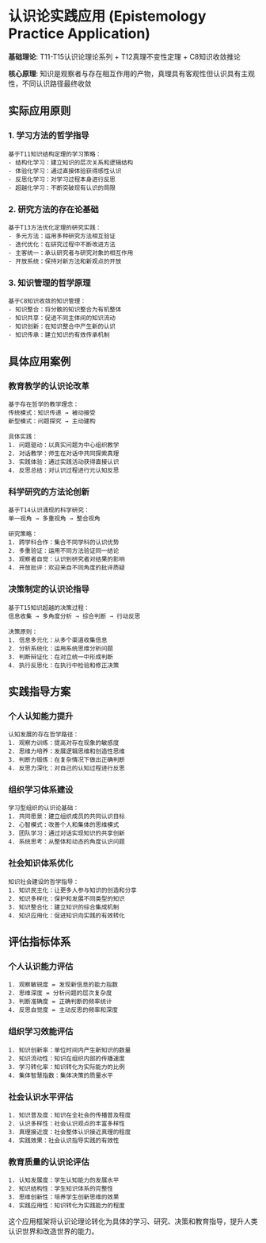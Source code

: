 # 认识论实践应用 (Epistemology Practice Application)

**基础理论**: T11-T15认识论理论系列 + T12真理不变性定理 + C8知识收敛推论

**核心原理**: 知识是观察者与存在相互作用的产物，真理具有客观性但认识具有主观性，不同认识路径最终收敛

## 实际应用原则

### 1. 学习方法的哲学指导
```
基于T11知识结构定理的学习策略：
- 结构化学习：建立知识的层次关系和逻辑结构
- 体验化学习：通过直接体验获得感性认识  
- 反思化学习：对学习过程本身进行反思
- 超越化学习：不断突破现有认识的局限
```

### 2. 研究方法的存在论基础
```
基于T13方法优化定理的研究实践：
- 多元方法：运用多种研究方法相互验证
- 迭代优化：在研究过程中不断改进方法
- 主客统一：承认研究者与研究对象的相互作用
- 开放系统：保持对新方法和新观点的开放
```

### 3. 知识管理的哲学原理
```
基于C8知识收敛的知识管理：
- 知识整合：将分散的知识整合为有机整体
- 知识共享：促进不同主体间的知识流动
- 知识创新：在知识整合中产生新的认识
- 知识传承：建立知识的有效传承机制
```

## 具体应用案例

### 教育教学的认识论改革
```
基于存在哲学的教学理念：
传统模式：知识传递 → 被动接受
新型模式：问题探究 → 主动建构

具体实践：
1. 问题驱动：以真实问题为中心组织教学
2. 对话教学：师生在对话中共同探索真理
3. 实践体验：通过实践活动获得直接认识
4. 反思总结：对认识过程进行元认知反思
```

### 科学研究的方法论创新
```
基于T14认识涌现的科学研究：
单一视角 → 多重视角 → 整合视角

研究策略：
1. 跨学科合作：集合不同学科的认识优势
2. 多重验证：运用不同方法验证同一结论
3. 观察者自觉：认识到研究者对结果的影响
4. 开放批评：欢迎来自不同角度的批评质疑
```

### 决策制定的认识论指导
```
基于T15知识超越的决策过程：
信息收集 → 多角度分析 → 综合判断 → 行动反思

决策原则：
1. 信息多元化：从多个渠道收集信息
2. 分析系统化：运用系统思维分析问题
3. 判断辩证化：在对立统一中形成判断
4. 执行反思化：在执行中检验和修正决策
```

## 实践指导方案

### 个人认知能力提升
```
认知发展的存在哲学路径：
1. 观察力训练：提高对存在现象的敏感度
2. 思维力培养：发展逻辑思维和创造性思维
3. 判断力锻炼：在复杂情况下做出正确判断
4. 反思力深化：对自己的认知过程进行反思
```

### 组织学习体系建设
```
学习型组织的认识论基础：
1. 共同愿景：建立组织成员的共同认识目标
2. 心智模式：改善个人和集体的思维模式
3. 团队学习：通过对话实现知识的共享创新
4. 系统思考：从整体和动态的角度认识问题
```

### 社会知识体系优化
```
知识社会建设的哲学指导：
1. 知识民主化：让更多人参与知识的创造和分享
2. 知识多样化：保护和发展不同类型的知识
3. 知识整合化：建立知识的综合集成机制
4. 知识应用化：促进知识向实践的有效转化
```

## 评估指标体系

### 个人认识能力评估
```
1. 观察敏锐度 = 发现新信息的能力指数
2. 思维深度 = 分析问题的层次复杂度
3. 判断准确度 = 正确判断的频率统计
4. 反思自觉度 = 主动反思的频率和深度
```

### 组织学习效能评估
```
1. 知识创新率：单位时间内产生新知识的数量
2. 知识流动性：知识在组织内部的传播速度
3. 学习转化率：知识转化为实际能力的比例
4. 集体智慧指数：集体决策的质量水平
```

### 社会认识水平评估
```
1. 知识普及度：知识在全社会的传播普及程度
2. 认识多样性：社会认识观点的丰富多样性
3. 真理接近度：社会整体认识接近真理的程度
4. 实践效果：社会认识指导实践的有效性
```

### 教育质量的认识论评估
```
1. 认知发展度：学生认知能力的发展水平
2. 知识结构性：学生知识体系的完整性
3. 思维创新性：培养学生创新思维的效果
4. 实践应用性：知识转化为实践能力的程度
```

这个应用框架将认识论理论转化为具体的学习、研究、决策和教育指导，提升人类认识世界和改造世界的能力。